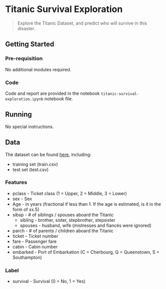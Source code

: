 # Titanic Survival Exploration

> Explore the Titanic Dataset, and predict who will survive in this disaster.

## Getting Started

### Pre-requisition 

No additional modules required.

### Code

Code and report are provided in the notebook `titanic-survival-exploration.ipynb` notebook file.

## Running

No special instructions.

## Data

The dataset can be found [here](https://www.kaggle.com/c/titanic/data), including:

* training set (train.csv)
* test set (test.csv)

### Features

* pclass - Ticket class (1 = Upper, 2 = Middle, 3 = Lower)
* sex - Sex	
* Age - in years (fractional if less than 1. If the age is estimated, is it in the form of xx.5)
* sibsp	- # of siblings / spouses aboard the Titanic	
  * sibling - brother, sister, stepbrother, stepsister
  * spouses - husband, wife (mistresses and fiancés were ignored)
* parch	- # of parents / children aboard the Titanic	
* ticket - Ticket number	
* fare - Passenger fare	
* cabin - Cabin number	
* embarked - Port of Embarkation (C = Cherbourg, Q = Queenstown, S = Southampton)

### Label

* survival - Survival (0 = No, 1 = Yes)

